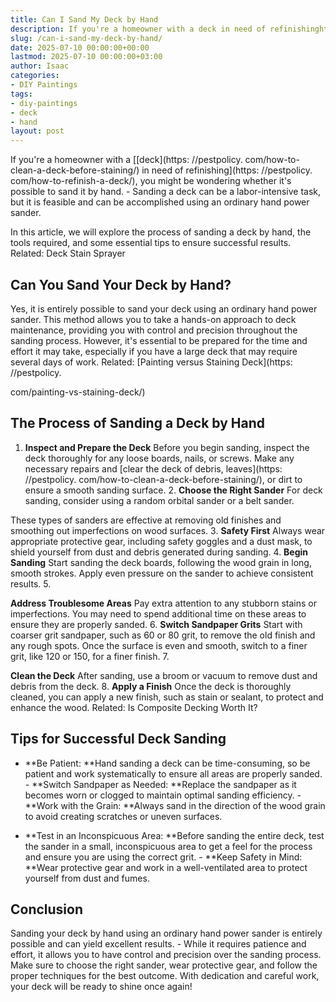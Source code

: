 ```yaml
---
title: Can I Sand My Deck by Hand
description: If you're a homeowner with a deck in need of refinishinghttpspestpolicy.comhow-to-refinish-a-deck , you might be wondering whether it's possible to sand it by...
slug: /can-i-sand-my-deck-by-hand/
date: 2025-07-10 00:00:00+00:00
lastmod: 2025-07-10 00:00:00+03:00
author: Isaac
categories:
- DIY Paintings
tags:
- diy-paintings
- deck
- hand
layout: post
---
```


If you're a homeowner with a [[deck](https: //pestpolicy. com/how-to-clean-a-deck-before-staining/) in need of refinishing](https: //pestpolicy. com/how-to-refinish-a-deck/), you might be wondering whether it's possible to sand it by hand. - Sanding a deck can be a labor-intensive task, but it is feasible and can be accomplished using an ordinary hand power sander.

In this article, we will explore the process of sanding a deck by hand, the tools required, and some essential tips to ensure successful results. Related: Deck Stain Sprayer

##  **Can You Sand Your Deck by Hand?**

Yes, it is entirely possible to sand your deck using an ordinary hand power sander. This method allows you to take a hands-on approach to deck maintenance, providing you with control and precision throughout the sanding process. However, it's essential to be prepared for the time and effort it may take, especially if you have a large deck that may require several days of work. Related: [Painting versus Staining Deck](https: //pestpolicy.

com/painting-vs-staining-deck/)

##  **The Process of Sanding a Deck by Hand**

1. **Inspect and Prepare the Deck** Before you begin sanding, inspect the deck thoroughly for any loose boards, nails, or screws. Make any necessary repairs and [clear the deck of debris, leaves](https: //pestpolicy. com/how-to-clean-a-deck-before-staining/), or dirt to ensure a smooth sanding surface. 2. **Choose the Right Sander** For deck sanding, consider using a random orbital sander or a belt sander.

These types of sanders are effective at removing old finishes and smoothing out imperfections on wood surfaces. 3. **Safety First** Always wear appropriate protective gear, including safety goggles and a dust mask, to shield yourself from dust and debris generated during sanding. 4. **Begin Sanding** Start sanding the deck boards, following the wood grain in long, smooth strokes. Apply even pressure on the sander to achieve consistent results. 5.

**Address Troublesome Areas** Pay extra attention to any stubborn stains or imperfections. You may need to spend additional time on these areas to ensure they are properly sanded. 6. **Switch Sandpaper Grits** Start with coarser grit sandpaper, such as 60 or 80 grit, to remove the old finish and any rough spots. Once the surface is even and smooth, switch to a finer grit, like 120 or 150, for a finer finish. 7.

**Clean the Deck** After sanding, use a broom or vacuum to remove dust and debris from the deck. 8. **Apply a Finish** Once the deck is thoroughly cleaned, you can apply a new finish, such as stain or sealant, to protect and enhance the wood. Related: Is Composite Decking Worth It?

##  **Tips for Successful Deck Sanding**

- **Be Patient: **Hand sanding a deck can be time-consuming, so be patient and work systematically to ensure all areas are properly sanded. - **Switch Sandpaper as Needed: **Replace the sandpaper as it becomes worn or clogged to maintain optimal sanding efficiency. - **Work with the Grain: **Always sand in the direction of the wood grain to avoid creating scratches or uneven surfaces.

- **Test in an Inconspicuous Area: **Before sanding the entire deck, test the sander in a small, inconspicuous area to get a feel for the process and ensure you are using the correct grit. - **Keep Safety in Mind: **Wear protective gear and work in a well-ventilated area to protect yourself from dust and fumes.

##  **Conclusion**

Sanding your deck by hand using an ordinary hand power sander is entirely possible and can yield excellent results. - While it requires patience and effort, it allows you to have control and precision over the sanding process. Make sure to choose the right sander, wear protective gear, and follow the proper techniques for the best outcome. With dedication and careful work, your deck will be ready to shine once again!
